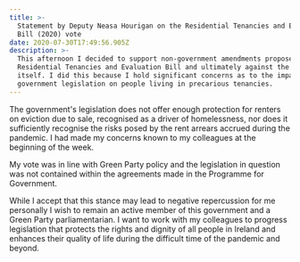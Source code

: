 ```yaml
---
title: >-
  Statement by Deputy Neasa Hourigan on the Residential Tenancies and Evaluation
  Bill (2020) vote
date: 2020-07-30T17:49:56.905Z
description: >-
  This afternoon I decided to support non-government amendments proposed to the
  Residential Tenancies and Evaluation Bill and ultimately against the bill
  itself. I did this because I hold significant concerns as to the impact of the
  government legislation on people living in precarious tenancies.
---
```

The government's legislation does not offer enough protection for renters on eviction due to sale, recognised as a driver of homelessness, nor does it sufficiently recognise the risks posed by the rent arrears accrued during the pandemic. I had made my concerns known to my colleagues at the beginning of the week.

My vote was in line with Green Party policy and the legislation in question was not contained within the agreements made in the Programme for Government.

While I accept that this stance may lead to negative repercussion for me personally I wish to remain an active member of this government and a Green Party parliamentarian. I want to work with my colleagues to progress legislation that protects the rights and dignity of all people in Ireland and enhances their quality of life during the difficult time of the pandemic and beyond.
